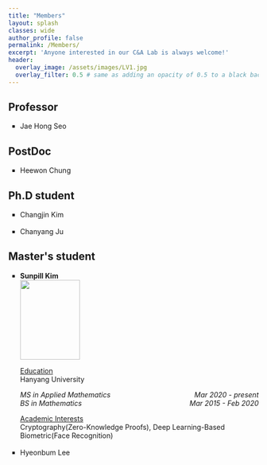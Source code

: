 ```yaml
---
title: "Members"
layout: splash
classes: wide
author_profile: false
permalink: /Members/
excerpt: 'Anyone interested in our C&A Lab is always welcome!'
header:
  overlay_image: /assets/images/LV1.jpg
  overlay_filter: 0.5 # same as adding an opacity of 0.5 to a black background
---
```


## Professor

<ul type="square">
<li>Jae Hong Seo</li>
</ul>

## PostDoc

<ul type="square">
<li>Heewon Chung</li>
</ul>

## Ph.D student

<ul type="square">
<li>Changjin Kim</li>
<br>
<li>Chanyang Ju</li>
</ul>

## Master's student

<ul type="square">
<li><p style="text-align:left;"><b sytle="font-size:120%;">Sunpill Kim</b>
    <br>
    <img src="{{ site.url }}{{ site.baseurl }}/assets/images/Sunpill.jpg" alt="" height="160" width="120">
    </p>
    <u>Education</u>
    <br>
    Hanyang University
    <br>
    <i><p style="text-align:left;">MS in Applied Mathematics<span style="float:right;">Mar 2020 - present</span><br>
        <span style="text-align:left;">BS in Mathematics</span><span style="float:right;"> Mar 2015 - Feb 2020</span></p></i>
    <u>Academic Interests</u>
    <br>
    Cryptography(Zero-Knowledge Proofs), Deep Learning-Based Biometric(Face Recognition)
</li>   
<br>
<li>Hyeonbum Lee</li>
</ul>